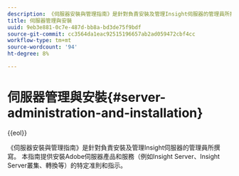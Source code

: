 ```yaml
---
description: 《伺服器安裝與管理指南》是針對負責安裝及管理Insight伺服器的管理員所撰寫。 本指南提供安裝Adobe伺服器產品和服務（例如Insight Server、Insight Server叢集、轉換等）的特定准則和指示。
title: 伺服器管理與安裝
uuid: 9eb3e881-0c7e-487d-bb8a-bd3de75f9bdf
source-git-commit: cc3564da1eac92515196657ab2ad059472cbf4cc
workflow-type: tm+mt
source-wordcount: '94'
ht-degree: 8%

---
```


# 伺服器管理與安裝{#server-administration-and-installation}

{{eol}}

《伺服器安裝與管理指南》是針對負責安裝及管理Insight伺服器的管理員所撰寫。 本指南提供安裝Adobe伺服器產品和服務（例如Insight Server、Insight Server叢集、轉換等）的特定准則和指示。


